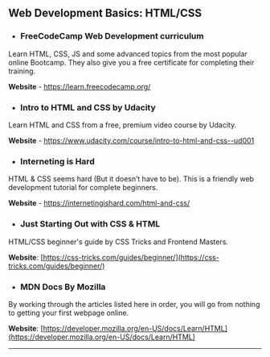 ## Web Development Basics: HTML/CSS

- ### FreeCodeCamp Web Development curriculum

Learn HTML, CSS, JS and some advanced topics from the most popular online Bootcamp. They also give you a free certificate for completing their training.

**Website** - https://learn.freecodecamp.org/

- ### Intro to HTML and CSS by Udacity

Learn HTML and CSS from a free, premium video course by Udacity.

**Website** - https://www.udacity.com/course/intro-to-html-and-css--ud001

- ### Interneting is Hard

HTML & CSS seems hard (But it doesn’t have to be). This is a friendly web development tutorial for complete beginners.

**Website** - https://internetingishard.com/html-and-css/

- ### Just Starting Out with CSS & HTML

HTML/CSS beginner's guide by CSS Tricks and Frontend Masters.

**Website**: [https://css-tricks.com/guides/beginner/](https://css-tricks.com/guides/beginner/)

- ### MDN Docs By Mozilla

By working through the articles listed here in order, you will go from nothing to getting your first webpage online.

**Website**: [https://developer.mozilla.org/en-US/docs/Learn/HTML](https://developer.mozilla.org/en-US/docs/Learn/HTML)

---
